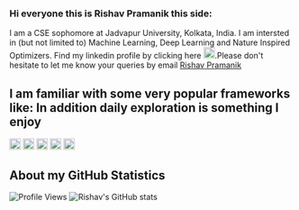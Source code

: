 ### Hi everyone this is Rishav Pramanik this side:
I am a CSE sophomore at Jadvapur University, Kolkata, India. I am intersted in (but not limited to) Machine Learning, Deep Learning and Nature Inspired Optimizers. Find my linkedin profile by clicking here [<img src='https://img.shields.io/badge/LinkedIn-0077B5?style=for-the-badge&logo=linkedin&logoColor=white' alt='linkedin' height='20'>](https://www.linkedin.com/in/rishavpramanik/).Please don't hesitate to let me know your queries by email [Rishav Pramanik](mailto:rishavpramanik@gmail.com?subject=[GitHub]%20Source%20Han%20Sans)
## I am familiar with some very popular frameworks like: In addition daily exploration is something I enjoy
[<img src='https://img.shields.io/badge/PyTorch-EE4C2C?style=for-the-badge&logo=PyTorch&logoColor=white' alt='PyTorch' height='20'>](https://pytorch.org/)  [<img src='https://img.shields.io/badge/Keras-D00000?style=for-the-badge&logo=Keras&logoColor=white' alt='linkedin' height='20'>](https://keras.io/)  [<img src='https://img.shields.io/badge/scikit_learn-F7931E?style=for-the-badge&logo=scikit-learn&logoColor=white' alt='SciKit Learn' height='20'>](https://scikit-learn.org/stable/)  [<img src='https://img.shields.io/badge/Numpy-777BB4?style=for-the-badge&logo=numpy&logoColor=white' alt='Numpy' height='20'>](https://numpy.org/)  [<img src='https://img.shields.io/badge/Pandas-2C2D72?style=for-the-badge&logo=pandas&logoColor=white' alt='Pandas' height='20'>](https://pandas.pydata.org/)
## About my GitHub Statistics
![Profile Views](https://komarev.com/ghpvc/?username=rishavpramanik&color=green)
![Rishav's GitHub stats](https://github-readme-stats.vercel.app/api?username=rishavpramanik&show_icons=true&theme=cobalt&count_private=true)
